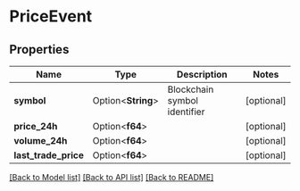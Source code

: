 # PriceEvent

## Properties

Name | Type | Description | Notes
------------ | ------------- | ------------- | -------------
**symbol** | Option<**String**> | Blockchain symbol identifier | [optional]
**price_24h** | Option<**f64**> |  | [optional]
**volume_24h** | Option<**f64**> |  | [optional]
**last_trade_price** | Option<**f64**> |  | [optional]

[[Back to Model list]](../README.md#documentation-for-models) [[Back to API list]](../README.md#documentation-for-api-endpoints) [[Back to README]](../README.md)



